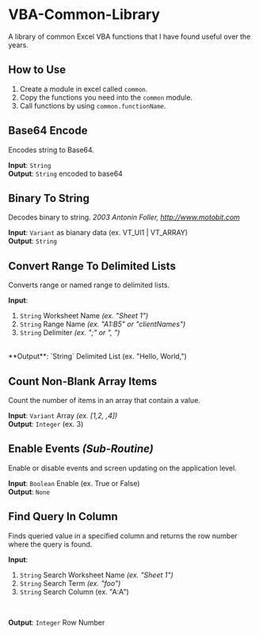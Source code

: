 # VBA-Common-Library
A library of common Excel VBA functions that I have found useful over the years.

## How to Use
1. Create a module in excel called `common`. 
2. Copy the functions you need into the `common` module.
3. Call functions by using `common.functionName`.

## Base64 Encode
Encodes string to Base64.

**Input**: `String` 
<br>
**Output**: `String` encoded to base64

## Binary To String
Decodes binary to string. _2003 Antonin Foller, http://www.motobit.com_

**Input**: `Variant` as bianary data (ex. VT_UI1 | VT_ARRAY)
<br>
**Output**: `String`

## Convert Range To Delimited Lists
Converts range or named range to delimited lists.

**Input**:
1. `String` Worksheet Name _(ex. "Sheet 1")_
2. `String` Range Name _(ex. "A1:B5" or "clientNames")_
3. `String` Delimiter _(ex. ";" or ", ")_
<br>
**Output**: `String` Delimited List (ex. "Hello, World,")

## Count Non-Blank Array Items
Count the number of items in an array that contain a value.

**Input**: `Variant` Array _(ex. [1,2, ,4])_
<br>
**Output**: `Integer` (ex. 3)

## Enable Events _(Sub-Routine)_
Enable or disable events and screen updating on the application level.

**Input**: `Boolean` Enable (ex. True or False)
<br>
**Output**: `None`

## Find Query In Column
Finds queried value in a specified column and returns the row number where the query is found.

**Input**: 
1. `String` Search Worksheet Name _(ex. "Sheet 1")_
2. `String` Search Term _(ex. "foo")_
3. `String` Search Column (ex. "A:A")
<br>

**Output**: `Integer` Row Number

## 